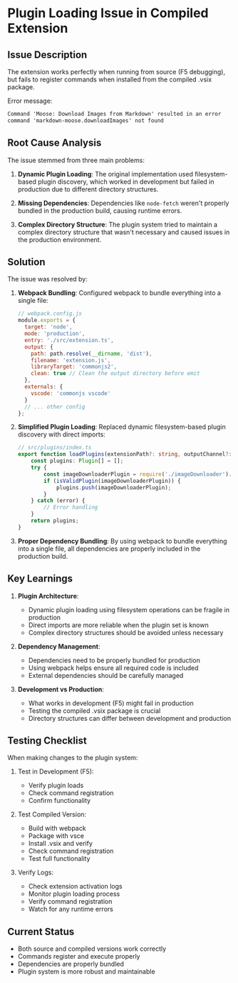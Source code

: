 # Plugin Loading Issue in Compiled Extension

## Issue Description

The extension works perfectly when running from source (F5 debugging), but fails to register commands when installed from the compiled .vsix package.

Error message:

```txt
Command 'Moose: Download Images from Markdown' resulted in an error
command 'markdown-moose.downloadImages' not found
```

## Root Cause Analysis

The issue stemmed from three main problems:

1. **Dynamic Plugin Loading**: The original implementation used filesystem-based plugin discovery, which worked in development but failed in production due to different directory structures.

2. **Missing Dependencies**: Dependencies like `node-fetch` weren't properly bundled in the production build, causing runtime errors.

3. **Complex Directory Structure**: The plugin system tried to maintain a complex directory structure that wasn't necessary and caused issues in the production environment.

## Solution

The issue was resolved by:

1. **Webpack Bundling**: Configured webpack to bundle everything into a single file:

    ```javascript
    // webpack.config.js
    module.exports = {
      target: 'node',
      mode: 'production',
      entry: './src/extension.ts',
      output: {
        path: path.resolve(__dirname, 'dist'),
        filename: 'extension.js',
        libraryTarget: 'commonjs2',
        clean: true // Clean the output directory before emit
      },
      externals: {
        vscode: 'commonjs vscode'
      }
      // ... other config
    };
    ```

2. **Simplified Plugin Loading**: Replaced dynamic filesystem-based plugin discovery with direct imports:

    ```typescript
    // src/plugins/index.ts
    export function loadPlugins(extensionPath?: string, outputChannel?: vscode.OutputChannel): Plugin[] {
        const plugins: Plugin[] = [];
        try {
            const imageDownloaderPlugin = require('./imageDownloader').default;
            if (isValidPlugin(imageDownloaderPlugin)) {
                plugins.push(imageDownloaderPlugin);
            }
        } catch (error) {
            // Error handling
        }
        return plugins;
    }
    ```

3. **Proper Dependency Bundling**: By using webpack to bundle everything into a single file, all dependencies are properly included in the production build.

## Key Learnings

1. **Plugin Architecture**:
   - Dynamic plugin loading using filesystem operations can be fragile in production
   - Direct imports are more reliable when the plugin set is known
   - Complex directory structures should be avoided unless necessary

2. **Dependency Management**:
   - Dependencies need to be properly bundled for production
   - Using webpack helps ensure all required code is included
   - External dependencies should be carefully managed

3. **Development vs Production**:
   - What works in development (F5) might fail in production
   - Testing the compiled .vsix package is crucial
   - Directory structures can differ between development and production

## Testing Checklist

When making changes to the plugin system:

1. Test in Development (F5):
   - Verify plugin loads
   - Check command registration
   - Confirm functionality

2. Test Compiled Version:
   - Build with webpack
   - Package with vsce
   - Install .vsix and verify
   - Check command registration
   - Test full functionality

3. Verify Logs:
   - Check extension activation logs
   - Monitor plugin loading process
   - Verify command registration
   - Watch for any runtime errors

## Current Status

- Both source and compiled versions work correctly
- Commands register and execute properly
- Dependencies are properly bundled
- Plugin system is more robust and maintainable
